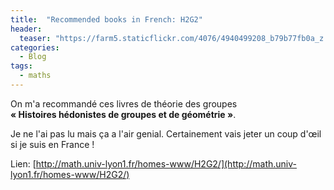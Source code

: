 ```yaml
---
title:  "Recommended books in French: H2G2"
header:
  teaser: "https://farm5.staticflickr.com/4076/4940499208_b79b77fb0a_z.jpg"
categories: 
  - Blog
tags:
  - maths
---
```


On m'a recommandé ces livres de théorie des groupes  
**« Histoires hédonistes de groupes et de géométrie »**. 

Je ne l'ai pas lu mais ça a l'air genial. Certainement vais jeter un coup d'œil si je suis en France !

Lien: [http://math.univ-lyon1.fr/homes-www/H2G2/](http://math.univ-lyon1.fr/homes-www/H2G2/)

